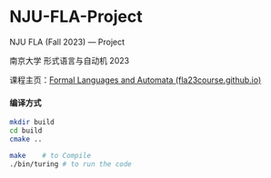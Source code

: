 # NJU-FLA-Project
NJU FLA (Fall 2023) — Project

南京大学 形式语言与自动机 2023 

课程主页：[Formal Languages and Automata (fla23course.github.io)](https://fla23course.github.io/)

#### 编译方式

```bash
mkdir build
cd build
cmake ..

make	# to Compile
./bin/turing # to run the code
```
